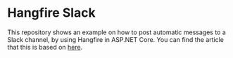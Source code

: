 # Hangfire Slack

This repository shows an example on how to post automatic messages to a Slack channel, by using Hangfire in ASP.NET Core. You can find the article that this is based on [here](https://medium.com/@mirceaoprea/sending-automatic-messages-to-slack-from-asp-net-core-with-hangfire-86b60d09b289?source=friends_link&sk=f9d9bb59277ad0610d0bda1c120f562e).


